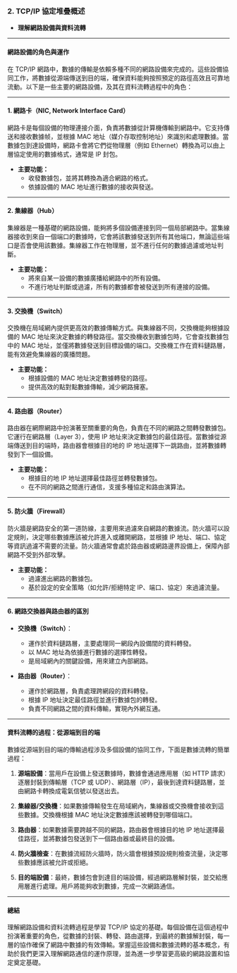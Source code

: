 ### 2. **TCP/IP 協定堆疊概述**  
   - **理解網路設備與資料流轉**

---

#### **網路設備的角色與運作**

在 TCP/IP 網路中，數據的傳輸是依賴多種不同的網路設備來完成的。這些設備協同工作，將數據從源端傳送到目的端，確保資料能夠按照預定的路徑高效且可靠地流動。以下是一些主要的網路設備，及其在資料流轉過程中的角色：

---

#### **1. 網路卡（NIC, Network Interface Card）**

網路卡是每個設備的物理連接介面，負責將數據從計算機傳輸到網路中。它支持傳送和接收數據帧，並根據 MAC 地址（媒介存取控制地址）來識別和處理數據。當數據包到達設備時，網路卡會將它們從物理層（例如 Ethernet）轉換為可以由上層協定使用的數據格式，通常是 IP 封包。

- **主要功能：**
  - 收發數據包，並將其轉換為適合網路的格式。
  - 依據設備的 MAC 地址進行數據的接收與發送。

---

#### **2. 集線器（Hub）**

集線器是一種基礎的網路設備，能夠將多個設備連接到同一個局部網路中。當集線器接收到來自一個端口的數據時，它會將該數據發送到所有其他端口，無論這些端口是否會使用該數據。集線器工作在物理層，並不進行任何的數據過濾或地址判斷。

- **主要功能：**
  - 將來自某一設備的數據廣播給網路中的所有設備。
  - 不進行地址判斷或過濾，所有的數據都會被發送到所有連接的設備。

---

#### **3. 交換機（Switch）**

交換機在局域網內提供更高效的數據傳輸方式。與集線器不同，交換機能夠根據設備的 MAC 地址來決定數據的轉發路徑。當交換機收到數據包時，它會查找數據包中的 MAC 地址，並僅將數據發送到目標設備的端口。交換機工作在資料鏈路層，能有效避免集線器的廣播問題。

- **主要功能：**
  - 根據設備的 MAC 地址決定數據轉發的路徑。
  - 提供高效的點對點數據傳輸，減少網路擁塞。

---

#### **4. 路由器（Router）**

路由器在網際網路中扮演著至關重要的角色，負責在不同的網路之間轉發數據包。它運行在網路層（Layer 3），使用 IP 地址來決定數據包的最佳路徑。當數據從源端傳送到目的端時，路由器會根據目的地的 IP 地址選擇下一跳路由，並將數據轉發到下一個設備。

- **主要功能：**
  - 根據目的地 IP 地址選擇最佳路徑並轉發數據包。
  - 在不同的網路之間進行通信，支援多種協定和路由演算法。

---

#### **5. 防火牆（Firewall）**

防火牆是網路安全的第一道防線，主要用來過濾來自網路的數據流。防火牆可以設定規則，決定哪些數據應該被允許進入或離開網路，並根據 IP 地址、端口、協定等資訊過濾不需要的流量。防火牆通常會處於路由器或網路邊界設備上，保障內部網路不受到外部攻擊。

- **主要功能：**
  - 過濾進出網路的數據包。
  - 基於設定的安全策略（如允許/拒絕特定 IP、端口、協定）來過濾流量。

---

#### **6. 網路交換器與路由器的區別**

- **交換機（Switch）**：
  - 運作於資料鏈路層，主要處理同一網段內設備間的資料轉發。
  - 以 MAC 地址為依據進行數據的選擇性轉發。
  - 是局域網內的關鍵設備，用來建立內部網路。

- **路由器（Router）**：
  - 運作於網路層，負責處理跨網段的資料轉發。
  - 根據 IP 地址決定最佳路徑並進行數據包的轉發。
  - 負責不同網路之間的資料傳輸，實現內外網互通。

---

#### **資料流轉的過程：從源端到目的端**

數據從源端到目的端的傳輸過程涉及多個設備的協同工作，下面是數據流轉的簡單過程：

1. **源端設備**：當用戶在設備上發送數據時，數據會通過應用層（如 HTTP 請求）逐層封裝到傳輸層（TCP 或 UDP）、網路層（IP），最後到達資料鏈路層，並由網路卡轉換成電氣信號以發送出去。

2. **集線器/交換機**：如果數據傳輸發生在局域網內，集線器或交換機會接收到這些數據。交換機根據 MAC 地址決定數據應該被轉發到哪個端口。

3. **路由器**：如果數據需要跨越不同的網路，路由器會根據目的地 IP 地址選擇最佳路徑，並將數據包發送到下一個路由器或最終目的設備。

4. **防火牆檢查**：在數據流經防火牆時，防火牆會根據預設規則檢查流量，決定哪些數據應該被允許或拒絕。

5. **目的端設備**：最終，數據包會到達目的端設備，經過網路層解封裝，並交給應用層進行處理。用戶將能夠收到數據，完成一次網路通信。

---

#### **總結**

理解網路設備和資料流轉過程是學習 TCP/IP 協定的基礎。每個設備在這個過程中扮演著重要的角色，從數據的封裝、轉發、路由選擇，到最終的數據解封裝，每一層的協作確保了網路中數據的有效傳輸。掌握這些設備和數據流轉的基本概念，有助於我們更深入理解網路通信的運作原理，並為進一步學習更高級的網路設置和協定奠定基礎。